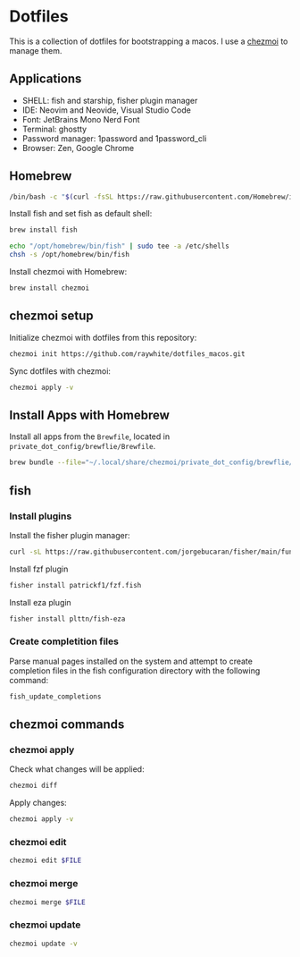 # Dotfiles

This is a collection of dotfiles for bootstrapping a macos. I use a [chezmoi](https://github.com/twpayne/chezmoi) to manage them.

## Applications

* SHELL: fish and starship, fisher plugin manager
* IDE: Neovim and Neovide, Visual Studio Code
* Font: JetBrains Mono Nerd Font
* Terminal: ghostty 
* Password manager: 1password and 1password_cli
* Browser: Zen, Google Chrome

## Homebrew

```sh
/bin/bash -c "$(curl -fsSL https://raw.githubusercontent.com/Homebrew/install/HEAD/install.sh)"
```

Install fish and set fish as default shell:

```sh
brew install fish

echo "/opt/homebrew/bin/fish" | sudo tee -a /etc/shells
chsh -s /opt/homebrew/bin/fish
```

Install chezmoi with Homebrew:

```sh
brew install chezmoi
```

## chezmoi setup

Initialize chezmoi with dotfiles from this repository:

```sh
chezmoi init https://github.com/raywhite/dotfiles_macos.git
```

Sync dotfiles with chezmoi:

```sh
chezmoi apply -v
```

## Install Apps with Homebrew

Install all apps from the `Brewfile`, located in `private_dot_config/brewflie/Brewfile`.

```sh
brew bundle --file="~/.local/share/chezmoi/private_dot_config/brewflie/Brewfile"
```

## fish

### Install plugins

Install the fisher plugin manager:

```sh
curl -sL https://raw.githubusercontent.com/jorgebucaran/fisher/main/functions/fisher.fish | source && fisher install jorgebucaran/fisher
```

Install fzf plugin

```sh
fisher install patrickf1/fzf.fish
```

Install eza plugin

```sh
fisher install plttn/fish-eza
```

### Create completition files

Parse manual pages installed on the system and attempt to create completion files in the fish configuration directory with the following command:

```sh
fish_update_completions
```

## chezmoi commands

### chezmoi apply

Check what changes will be applied:

```sh
chezmoi diff
```

Apply changes:

```sh
chezmoi apply -v
```

### chezmoi edit

```sh
chezmoi edit $FILE
```

### chezmoi merge

```sh
chezmoi merge $FILE
```

### chezmoi update

```sh
chezmoi update -v
```
